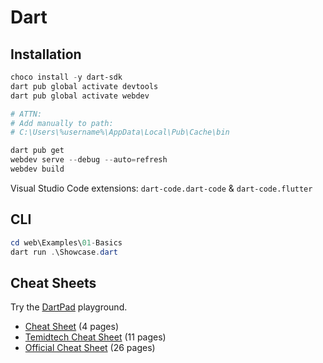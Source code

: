 Dart
====

Installation
------------

```ps1
choco install -y dart-sdk
dart pub global activate devtools
dart pub global activate webdev

# ATTN:
# Add manually to path:
# C:\Users\%username%\AppData\Local\Pub\Cache\bin

dart pub get
webdev serve --debug --auto=refresh
webdev build
```

Visual Studio Code extensions: `dart-code.dart-code` & `dart-code.flutter`

CLI
---

```ps1
cd web\Examples\01-Basics
dart run .\Showcase.dart
```

Cheat Sheets
------------

Try the [DartPad](https://dartpad.dev/?null_safety=true) playground.

- [Cheat Sheet](Dart-Cheatsheet.pdf) (4 pages)
- [Temidtech Cheat Sheet](https://github.com/Temidtech/dart-cheat-sheet) (11 pages)
- [Official Cheat Sheet](https://dart.dev/codelabs/dart-cheatsheet) (26 pages)
